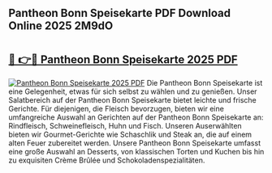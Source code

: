 ## Pantheon Bonn Speisekarte PDF Download Online 2025 2M9dO

# <h2><a href="http://gc78icn.nevu.top/?p=Pantheon+Bonn+Speisekarte">🔗 👉🔴 Pantheon Bonn Speisekarte 2025 PDF</a></h2>

[![Pantheon Bonn Speisekarte 2025 PDF](https://i.imgur.com/dBaPXMq.png)](http://gc78icn.nevu.top/?p=Pantheon+Bonn+Speisekarte)
Die Pantheon Bonn Speisekarte ist eine Gelegenheit, etwas für sich selbst zu wählen und zu genießen. Unser Salatbereich auf der Pantheon Bonn Speisekarte bietet leichte und frische Gerichte. Für diejenigen, die Fleisch bevorzugen, bieten wir eine umfangreiche Auswahl an Gerichten auf der Pantheon Bonn Speisekarte an: Rindfleisch, Schweinefleisch, Huhn und Fisch. Unseren Auserwählten bieten wir Gourmet-Gerichte wie Schaschlik und Steak an, die auf einem alten Feuer zubereitet werden. Unsere Pantheon Bonn Speisekarte umfasst eine große Auswahl an Desserts, von klassischen Torten und Kuchen bis hin zu exquisiten Crème Brûlée und Schokoladenspezialitäten.
